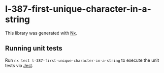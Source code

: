 # l-387-first-unique-character-in-a-string

This library was generated with [Nx](https://nx.dev).

## Running unit tests

Run `nx test l-387-first-unique-character-in-a-string` to execute the unit tests via [Jest](https://jestjs.io).
